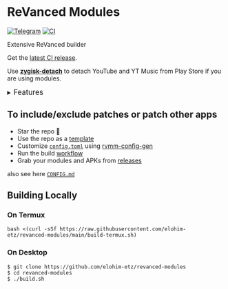 # ReVanced Modules

[![Telegram](https://img.shields.io/badge/Telegram-2CA5E0?style=for-the-badge&logo=telegram&logoColor=white)](https://t.me/elohim_etz)
[![CI](https://github.com/j-hc/revanced-magisk-module/actions/workflows/ci.yml/badge.svg?event=schedule)](https://github.com/elohim-etz/revanced-modules/actions/workflows/ci.yml)

Extensive ReVanced builder

Get the [latest CI release](https://github.com/elohim-etz/revanced-modules/releases).

Use [**zygisk-detach**](https://github.com/j-hc/zygisk-detach) to detach YouTube and YT Music from Play Store if you are using modules.

<details><summary><big>Features</big></summary>
<ul>
 <li>Support all present and future ReVanced and <a href="https://github.com/inotia00/revanced-patches">ReVanced Extended</a> apps</li>
 <li> Can build Magisk/KernelSU modules and non-root APKs</li>
 <li> Updated daily with the latest versions of apps and patches</li>
 <li> Optimize APKs and modules for size</li>
 <li> Modules</li>
    <ul>
     <li> recompile invalidated odex for faster usage</li>
     <li> receive updates from Magisk/KernelSU app</li>
     <li> do not break safetynet or trigger root detections</li>
     <li> handle installation of the correct version of the stock app and all that</li>
     <li> support Magisk and KernelSU</li>
    </ul>
</ul>
Note that the <a href="../../actions/workflows/ci.yml">CI workflow</a> is scheduled to build the modules and APKs everyday using GitHub Actions if there is a change in ReVanced patches. You may want to disable it.
</details>

## To include/exclude patches or patch other apps

- Star the repo :eyes:
- Use the repo as a [template](https://github.com/new?template_name=revanced-modules&template_owner=elohim-etz)
- Customize [`config.toml`](./config.toml) using [rvmm-config-gen](https://j-hc.github.io/rvmm-config-gen/)
- Run the build [workflow](../../actions/workflows/build.yml)
- Grab your modules and APKs from [releases](../../releases)

also see here [`CONFIG.md`](./CONFIG.md)

## Building Locally

### On Termux

```console
bash <(curl -sSf https://raw.githubusercontent.com/elohim-etz/revanced-modules/main/build-termux.sh)
```

### On Desktop

```console
$ git clone https://github.com/elohim-etz/revanced-modules
$ cd revanced-modules
$ ./build.sh
```
